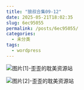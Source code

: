 ```yaml
---
title: "狼叔合集09-12"
date: 2025-05-21T18:02:35
slug: 6ec95055
permalink: /posts/6ec95055/
categories:
  - 未分类
tags:
  - wordpress
---
```


![图片[1]-歪歪的耽美资源站](/images/wp/6ec95055-59b014c1.jpg)

![图片[2]-歪歪的耽美资源站](/images/wp/6ec95055-7e812ba6.jpg)

